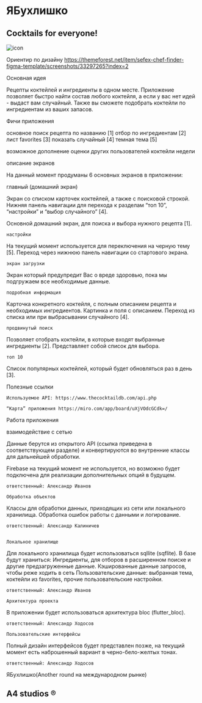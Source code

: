 # ЯБухлишко

## Cocktails for everyone!

![icon](https://user-images.githubusercontent.com/43482216/145111348-fbba51ef-2a59-401d-aea4-0c4b0050fc99.png)

Ориентир по дизайну https://themeforest.net/item/sefex-chef-finder-figma-template/screenshots/33297265?index=2


Основная идея

Рецепты коктейлей и ингредиенты в одном месте. Приложение позволяет быстро найти состав любого коктейля, а если у вас нет идей - выдаст вам случайный. Также вы сможете подобрать коктейли по ингредиентам из ваших запасов.

Фичи приложения

основное
поиск рецепта по названию [1]
отбор по ингредиентам [2]
лист favorites [3]
показать случайный [4]
темная тема [5]

возможное дополнение 
оценки других пользователей
коктейли недели


описание экранов

На данный момент продуманы 6 основных экранов в приложении:

главный (домашний экран)

Экран со списком карточек коктейлей, а также с поисковой строкой. Нижняя панель навигации для перехода к разделам “топ 10”, “настройки” и “выбор случайного” [4]. 

Основной домашний экран, для поиска и выбора нужного рецепта [1].

	настройки

На текущий момент используется для переключения на черную тему [5]. Переход через нижнюю панель навигации со стартового экрана.

	экран загрузки
	
Экран который предупредит Вас о вреде здоровью, пока мы подгружаем все необходимые данные. 

	подробная информация

Карточка конкретного коктейля, с полным описанием рецепта и необходимых ингредиентов. Картинка и поля с описанием. Переход из списка или при выбрасывании случайного [4].
	
	продвинутый поиск

Позволяет отобрать коктейли, в которые входят выбранные ингредиенты [2]. Представляет собой список для выбора.

	топ 10

Список популярных коктейлей, который будет обновляться раз в день [3].


	


Полезные ссылки

	Используемое API: https://www.thecocktaildb.com/api.php
	
	“Карта” приложения https://miro.com/app/board/uXjVOdcGCdk=/



Работа приложения

взаимодействие с сетью

Данные берутся из открытого API (ссылка приведена в соответствующем разделе) и конвертируются во внутренние классы для дальнейшей обработки. 

Firebase на текущий момент не используется, но возможно будет подключена для реализации дополнительных опций в будущем.

	ответственный: Александр Иванов

	Обработка объектов

Классы для обработки данных, приходящих из сети или локального хранилища. Обработка ошибок работы с данными и логирование.

	ответственный: Александр Калиничев


	Локальное хранилище

Для локального хранилища будет использоваться sqllite (sqflite). В базе будут храниться: 
Ингредиенты, для отборов в расширенном поиске и другие предзагруженные данные.
Кэшированные данные запросов, чтобы реже ходить в сеть
Пользовательские данные: выбранная тема, коктейли из favorites, прочие пользовательские настройки. 

	ответственный: Александр Иванов

	Архитектура проекта

В приложении будет использоваться архитектура  bloc (flutter_bloc). 
	
	ответственный: Александр Ходосов

	Пользовательские интерфейсы

Полный дизайн интерфейсов будет представлен позже, на текущий момент есть наброшенный вариант в черно-бело-желтых тонах.

	
	ответственный: Александр Ходосов
	
	

ЯБухлишко(Another round на международном рынке)

## A4 studios ®
